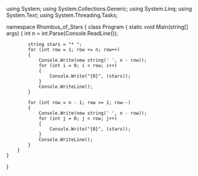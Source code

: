 using System;
using System.Collections.Generic;
using System.Linq;
using System.Text;
using System.Threading.Tasks;

namespace Rhombus_of_Stars
{
    class Program
    {
        static void Main(string[] args)
        {
            int n = int.Parse(Console.ReadLine());

            string stars = "* ";
            for (int row = 1; row <= n; row++)
            {
                Console.Write(new string(' ', n - row));
                for (int i = 0; i < row; i++)
                {
                    Console.Write("{0}", (stars));
                }
                Console.WriteLine();
            }

            for (int row = n - 1; row >= 1; row--)
            {
                Console.Write(new string(' ', n - row));
                for (int j = 0; j < row; j++)
                {
                    Console.Write("{0}", (stars));
                }
                Console.WriteLine();
            }
        }
    }
}
